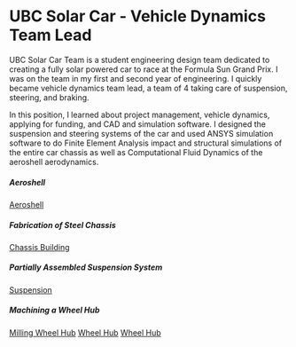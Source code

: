 # UBC Solar Car - Vehicle Dynamics Team Lead

UBC Solar Car Team is a student engineering design team dedicated to creating a fully solar powered car to race at the Formula Sun Grand Prix. I was on the team in my first and second year of engineering. I quickly became vehicle dynamics team lead, a team of 4 taking care of suspension, steering, and braking. 

In this position, I learned about project management, vehicle dynamics, applying for funding, and CAD and simulation software. I designed the suspension and steering systems of the car and used ANSYS simulation software to do Finite Element Analysis impact and structural simulations of the entire car chassis as well as Computational Fluid Dynamics of the aeroshell aerodynamics.

##### Aeroshell
[Aeroshell](/images/aeroshell.jpg)

##### Fabrication of Steel Chassis
[Chassis Building](/images/grind.jpg)

##### Partially Assembled Suspension System
[Suspension](/images/suspension.jpg)

##### Machining a Wheel Hub
[Milling Wheel Hub](/images/mill.jpg)
[Wheel Hub](/images/wheelHub.jpg)
[Wheel Hub](/images/wheelHub2.jpg)
